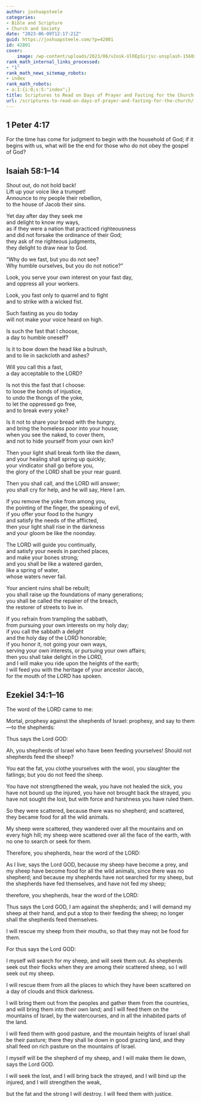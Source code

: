 ```yaml
---
author: joshuapsteele
categories:
- Bible and Scripture
- Church and Society
date: "2023-06-09T12:17:21Z"
guid: https://joshuapsteele.com/?p=42801
id: 42801
cover:
    image: /wp-content/uploads/2023/06/v2osk-UlREpSirjsc-unsplash-1568x1046.jpg
rank_math_internal_links_processed:
- "1"
rank_math_news_sitemap_robots:
- index
rank_math_robots:
- a:1:{i:0;s:5:"index";}
title: Scriptures to Read on Days of Prayer and Fasting for the Church
url: /scriptures-to-read-on-days-of-prayer-and-fasting-for-the-church/
---
```


## 1 Peter 4:17

For the time has come for judgment to begin with the household of God; if it begins with us, what will be the end for those who do not obey the gospel of God?

## Isaiah 58:1–14

Shout out, do not hold back!  
Lift up your voice like a trumpet!  
Announce to my people their rebellion,  
to the house of Jacob their sins.

Yet day after day they seek me  
and delight to know my ways,  
as if they were a nation that practiced righteousness  
and did not forsake the ordinance of their God;  
they ask of me righteous judgments,  
they delight to draw near to God.

“Why do we fast, but you do not see?  
Why humble ourselves, but you do not notice?”

Look, you serve your own interest on your fast day,  
and oppress all your workers.

Look, you fast only to quarrel and to fight  
and to strike with a wicked fist.

Such fasting as you do today  
will not make your voice heard on high.

Is such the fast that I choose,  
a day to humble oneself?

Is it to bow down the head like a bulrush,  
and to lie in sackcloth and ashes?

Will you call this a fast,  
a day acceptable to the LORD?

Is not this the fast that I choose:  
to loose the bonds of injustice,  
to undo the thongs of the yoke,  
to let the oppressed go free,  
and to break every yoke?

Is it not to share your bread with the hungry,  
and bring the homeless poor into your house;  
when you see the naked, to cover them,  
and not to hide yourself from your own kin?

Then your light shall break forth like the dawn,  
and your healing shall spring up quickly;  
your vindicator shall go before you,  
the glory of the LORD shall be your rear guard.

Then you shall call, and the LORD will answer;  
you shall cry for help, and he will say, Here I am.

If you remove the yoke from among you,  
the pointing of the finger, the speaking of evil,  
if you offer your food to the hungry  
and satisfy the needs of the afflicted,  
then your light shall rise in the darkness  
and your gloom be like the noonday.

The LORD will guide you continually,  
and satisfy your needs in parched places,  
and make your bones strong;  
and you shall be like a watered garden,  
like a spring of water,  
whose waters never fail.

Your ancient ruins shall be rebuilt;  
you shall raise up the foundations of many generations;  
you shall be called the repairer of the breach,  
the restorer of streets to live in.

If you refrain from trampling the sabbath,  
from pursuing your own interests on my holy day;  
if you call the sabbath a delight  
and the holy day of the LORD honorable;  
if you honor it, not going your own ways,  
serving your own interests, or pursuing your own affairs;  
then you shall take delight in the LORD,  
and I will make you ride upon the heights of the earth;  
I will feed you with the heritage of your ancestor Jacob,  
for the mouth of the LORD has spoken.

## Ezekiel 34:1–16

The word of the LORD came to me:

Mortal, prophesy against the shepherds of Israel: prophesy, and say to them—to the shepherds:

Thus says the Lord GOD:

Ah, you shepherds of Israel who have been feeding yourselves! Should not shepherds feed the sheep?

You eat the fat, you clothe yourselves with the wool, you slaughter the fatlings; but you do not feed the sheep.

You have not strengthened the weak, you have not healed the sick, you have not bound up the injured, you have not brought back the strayed, you have not sought the lost, but with force and harshness you have ruled them.

So they were scattered, because there was no shepherd; and scattered, they became food for all the wild animals.

My sheep were scattered, they wandered over all the mountains and on every high hill; my sheep were scattered over all the face of the earth, with no one to search or seek for them.

Therefore, you shepherds, hear the word of the LORD:

As I live, says the Lord GOD, because my sheep have become a prey, and my sheep have become food for all the wild animals, since there was no shepherd; and because my shepherds have not searched for my sheep, but the shepherds have fed themselves, and have not fed my sheep;

therefore, you shepherds, hear the word of the LORD:

Thus says the Lord GOD, I am against the shepherds; and I will demand my sheep at their hand, and put a stop to their feeding the sheep; no longer shall the shepherds feed themselves.

I will rescue my sheep from their mouths, so that they may not be food for them.

For thus says the Lord GOD:

I myself will search for my sheep, and will seek them out. As shepherds seek out their flocks when they are among their scattered sheep, so I will seek out my sheep.

I will rescue them from all the places to which they have been scattered on a day of clouds and thick darkness.

I will bring them out from the peoples and gather them from the countries, and will bring them into their own land; and I will feed them on the mountains of Israel, by the watercourses, and in all the inhabited parts of the land.

I will feed them with good pasture, and the mountain heights of Israel shall be their pasture; there they shall lie down in good grazing land, and they shall feed on rich pasture on the mountains of Israel.

I myself will be the shepherd of my sheep, and I will make them lie down, says the Lord GOD.

I will seek the lost, and I will bring back the strayed, and I will bind up the injured, and I will strengthen the weak,

but the fat and the strong I will destroy. I will feed them with justice.